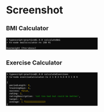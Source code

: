 # Screenshot

### BMI Calculator
<img src="./images/bmiCalculator.png" alt="bmiCalculator" width="50%" />

### Exercise Calculator
<img src="./images/exerciseCalculator.png" alt="exerciseCalculator" width="50%" />
